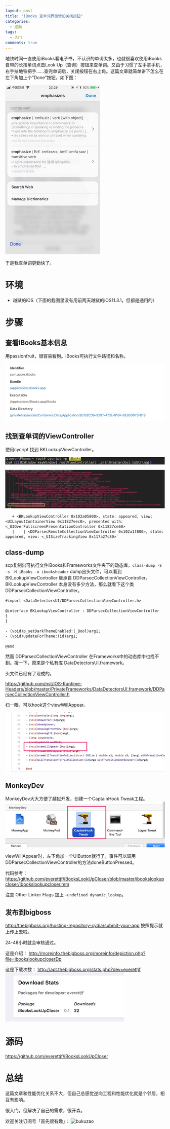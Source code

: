 ```yaml
---
layout: post
title: "iBooks 查单词界面增加关闭按钮"
categories:
  - 逆向
tags:
  - 入门
comments: true
---
```



地铁时间一直使用iBooks看电子书，不认识的单词太多，也就很喜欢使用iBooks自带的长按单词点击Look Up（查询）按钮来查单词。又由于习惯了左手拿手机，右手扶地铁把手……查完单词后，关闭按钮在右上角。这篇文章就简单讲下怎么在左下角加上个“Done”按钮。如下图：

![screen](/media/screen.jpg)

于是我查单词更勤快了。

<!-- more -->

# 环境

- 越狱的iOS（下面的截图里没有用前两天越狱的iOS11.3.1，但都是通用的）

# 步骤

## 查看iBooks基本信息

用passionfruit，很容易看到。iBooks可执行文件路径和名称。

![](/media/15358613467616.jpg)

## 找到查单词的ViewController

使用cycript 找到 BKLookupViewController。

![](/media/15359889155719.jpg)

![](/media/15358615263059.jpg)

```
   + <BKLookupViewController 0x102a05800>, state: appeared, view: <UILayoutContainerView 0x11827eec0>, presented with: <_UIOverFullscreenPresentationController 0x11827ce60>
   |    | <DDParsecRemoteCollectionViewController 0x102a1f800>, state: appeared, view: <_UISizeTrackingView 0x117a27c80>`
```

## class-dump

scp复制出可执行文件iBooks和Frameworks文件夹下的动态库，`class-dump -S -s -H iBooks -o ibooksheader` dump出头文件，可以看到 BKLookupViewController 继承自 DDParsecCollectionViewController。BKLookupViewController 本身没有多少方法，那么就看下这个类 DDParsecCollectionViewController。


```
#import <DataDetectorsUI/DDParsecCollectionViewController.h>

@interface BKLookupViewController : DDParsecCollectionViewController
{
}

- (void)p_setDarkThemeEnabled:(_Bool)arg1;
- (void)updateForTheme:(id)arg1;

@end
```

然而 DDParsecCollectionViewController 在Frameworks中的动态库中也找不到。搜一下，原来是个私有库 DataDetectorsUI.framework。

头文件已经有了现成的。

<https://github.com/nst/iOS-Runtime-Headers/blob/master/PrivateFrameworks/DataDetectorsUI.framework/DDParsecCollectionViewController.h>

扫一眼，可以hook这个viewWillAppear。

![](/media/15359892415400.jpg)



## MonkeyDev

MonkeyDev大大方便了越狱开发，创建一个CaptainHook Tweak工程。
![](/media/15359891883821.jpg)

viewWillAppear时，左下角加一个UIButton就行了，事件可以调用 DDParsecCollectionViewController的方法doneButtonPressed。

代码参考： <https://github.com/everettjf/iBooksLookUpCloser/blob/master/ibookslookupcloser/ibookslookupcloser.mm>

注意 Other Linker Flags 加上 `-undefined dynamic_lookup`。

## 发布到bigboss


<http://thebigboss.org/hosting-repository-cydia/submit-your-app> 按照提示就上传上去啦。

24-48小时就会审核通过。

这是介绍：
<http://moreinfo.thebigboss.org/moreinfo/depiction.php?file=ibookslookupcloserDp>

这是下载次数：
<http://apt.thebigboss.org/stats.php?dev=everettjf>
![](/media/15359897424719.jpg)

# 源码

<https://github.com/everettjf/iBooksLookUpCloser>


# 总结

这篇文章和性能优化关系不大，但自己总感觉逆向工程和性能优化就是个邻居，相互有影响。

很入门，但解决了自己的需求，很开森。

欢迎关注订阅号「首先很有趣」：
![bukuzao](https://everettjf.github.io/images/fun.jpg)





